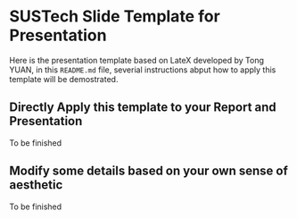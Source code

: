 # SUSTech Slide Template for Presentation

Here is the presentation template based on LateX developed by Tong YUAN, in this `README.md` file, severial instructions abput how to apply this template will be demostrated.

## Directly Apply this template to your Report and Presentation

To be finished

## Modify some details based on your own sense of aesthetic

To be finished
